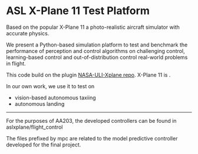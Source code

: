 # ASL X-Plane 11 Test Platform

Based on the popular X-Plane 11 a photo-realistic aircraft simulator with accurate physics. 

We present a Python-based simulation platform to test and benchmark the
performance of perception and control algorithms on challenging control,
learning-based control and out-of-distribution control real-world problems in
flight.

This code build on the plugin 
[NASA-ULI-Xplane repo](https://github.com/StanfordASL/NASA_ULI_Xplane_Simulator/tree/main). X-Plane 11 is . 

In our own work, we use it to test on 
  - vision-based autonomous taxiing
  - autonomous landing

_____________________________________________________________________

For the purposes of AA203, the developed controllers can be found in aslxplane/flight_control

The files prefixed by mpc are related to the model predictive controller developed for the final project.